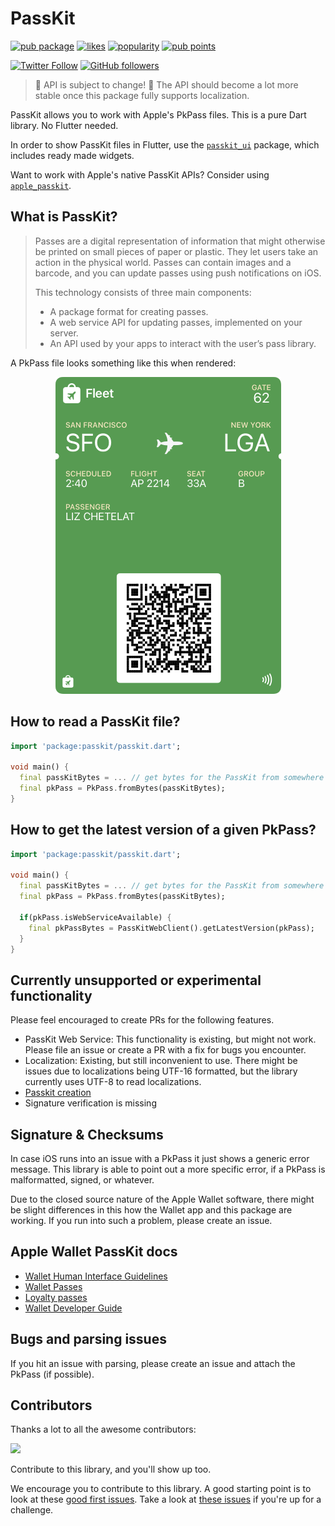 # PassKit

[![pub package](https://img.shields.io/pub/v/passkit.svg)](https://pub.dev/packages/passkit)
[![likes](https://img.shields.io/pub/likes/passkit)](https://pub.dev/packages/passkit/score)
[![popularity](https://img.shields.io/pub/popularity/passkit)](https://pub.dev/packages/passkit/score)
[![pub points](https://img.shields.io/pub/points/passkit)](https://pub.dev/packages/passkit/score)


[![Twitter Follow](https://img.shields.io/twitter/follow/ue_man?style=social)](https://twitter.com/ue_man)
[![GitHub followers](https://img.shields.io/github/followers/ueman?style=social)](https://github.com/ueman)

> 🚧 API is subject to change! 🚧
> The API should become a lot more stable once this package fully supports localization.

PassKit allows you to work with Apple's PkPass files. This is a pure Dart library. No Flutter needed.

In order to show PassKit files in Flutter, use the [`passkit_ui`](https://pub.dev/packages/passkit_ui) package, which includes ready made widgets.

Want to work with Apple's native PassKit APIs? Consider using [`apple_passkit`](https://pub.dev/packages/apple_passkit).

## What is PassKit?

> Passes are a digital representation of information that might otherwise be printed on small pieces of paper or plastic. They let users take an action in the physical world. Passes can contain images and a barcode, and you can update passes using push notifications on iOS.
>
> This technology consists of three main components:
> - A package format for creating passes.
> - A web service API for updating passes, implemented on your server.
> - An API used by your apps to interact with the user’s pass library.

A PkPass file looks something like this when rendered:

<p align="center">
  <img src="https://raw.githubusercontent.com/ueman/passkit/master/passkit/assets/boarding_pass.webp"/>
</p>

## How to read a PassKit file?

```dart
import 'package:passkit/passkit.dart';

void main() {
  final passKitBytes = ... // get bytes for the PassKit from somewhere
  final pkPass = PkPass.fromBytes(passKitBytes);
}
```

## How to get the latest version of a given PkPass?

```dart
import 'package:passkit/passkit.dart';

void main() {
  final passKitBytes = ... // get bytes for the PassKit from somewhere
  final pkPass = PkPass.fromBytes(passKitBytes);

  if(pkPass.isWebServiceAvailable) {
    final pkPassBytes = PassKitWebClient().getLatestVersion(pkPass);
  }
}
```

## Currently unsupported or experimental functionality

Please feel encouraged to create PRs for the following features.

- PassKit Web Service: This functionality is existing, but might not work. Please file an issue or create a PR with a fix for bugs you encounter.
- Localization: Existing, but still inconvenient to use. There might be issues due to localizations being UTF-16 formatted, but the library currently uses UTF-8 to read localizations.
- [Passkit creation](https://developer.apple.com/library/archive/documentation/UserExperience/Conceptual/PassKit_PG/Creating.html#//apple_ref/doc/uid/TP40012195-CH4-SW54)
- Signature verification is missing

## Signature & Checksums

In case iOS runs into an issue with a PkPass it just shows a generic error message. This library is able to point out a more specific error, if a PkPass is malformatted, signed, or whatever.

Due to the closed source nature of the Apple Wallet software, there might be slight differences in this how the Wallet app and this package are working. If you run into such a problem, please create an issue.

## Apple Wallet PassKit docs

- [Wallet Human Interface Guidelines](https://developer.apple.com/design/human-interface-guidelines/wallet)
- [Wallet Passes](https://developer.apple.com/documentation/walletpasses/)
- [Loyalty passes](https://developer.apple.com/wallet/loyalty-passes/)
- [Wallet Developer Guide](https://developer.apple.com/library/archive/documentation/UserExperience/Conceptual/PassKit_PG/index.html#//apple_ref/doc/uid/TP40012195-CH1-SW1)

## Bugs and parsing issues

If you hit an issue with parsing, please create an issue and attach the PkPass (if possible).

## Contributors

Thanks a lot to all the awesome contributors:

<a href="https://github.com/ueman/passkit/graphs/contributors">
  <img src="https://contrib.rocks/image?repo=ueman/passkit" />
</a>

Contribute to this library, and you'll show up too.

We encourage you to contribute to this library.
A good starting point is to look at these [good first issues](https://github.com/ueman/passkit/issues?q=is%3Aopen+is%3Aissue+label%3A%22package%3A+passkit%22+label%3A%22good+first+issue%22). Take a look at [these issues](https://github.com/ueman/passkit/issues?q=is%3Aopen+is%3Aissue+label%3A%22package%3A+passkit%22)
if you're up for a challenge.
